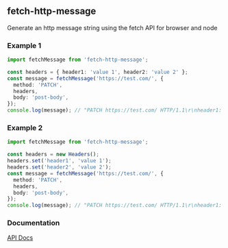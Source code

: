 ## fetch-http-message

Generate an http message string using the fetch API for browser and node

### Example 1

```typescript
import fetchMessage from 'fetch-http-message';

const headers = { header1: 'value 1', header2: 'value 2' };
const message = fetchMessage('https://test.com/', {
  method: 'PATCH',
  headers,
  body: 'post-body',
});
console.log(message); // "PATCH https://test.com/ HTTP/1.1\r\nheader1: value 1\r\nheader2: value 2\r\n\r\npost-body"
```

### Example 2

```typescript
import fetchMessage from 'fetch-http-message';

const headers = new Headers();
headers.set('header1', 'value 1');
headers.set('header2', 'value 2');
const message = fetchMessage('https://test.com/', {
  method: 'PATCH',
  headers,
  body: 'post-body',
});
console.log(message); // "PATCH https://test.com/ HTTP/1.1\r\nheader1: value 1\r\nheader2: value 2\r\n\r\npost-body"
```

### Documentation

[API Docs](https://kmalakoff.github.io/fetch-http-message/)
